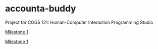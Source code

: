# accounta-buddy

Project for COGS 121: Human-Computer Interaction Programming Studio

[Milestone 1](./milestone1.md)

[Milestone 1](./milestone2.md)
